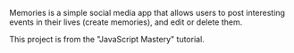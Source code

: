Memories is a simple social media app that allows users to post interesting events in their lives (create 
memories), and edit or delete them.

This project is from the "JavaScript Mastery" tutorial.